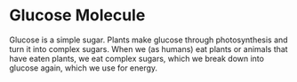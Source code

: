 # Glucose Molecule

Glucose is a simple sugar. Plants make glucose through photosynthesis and turn
it into complex sugars. When we (as humans) eat plants or animals that have
eaten plants, we eat complex sugars, which we break down into glucose again,
which we use for energy.
